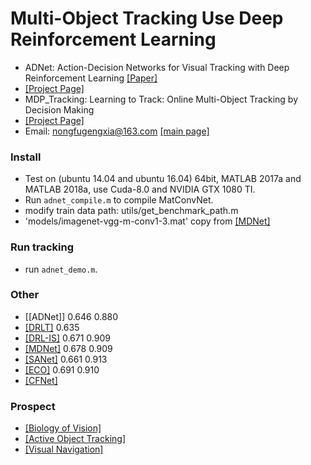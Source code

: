# Multi-Object Tracking Use Deep Reinforcement Learning

- ADNet: Action-Decision Networks for Visual Tracking with Deep Reinforcement Learning [[Paper]](https://drive.google.com/open?id=0B34VXh5mZ22cZUs2Umc1cjlBMFU)
- [[Project Page]](https://sites.google.com/view/cvpr2017-adnet) 
- MDP_Tracking: Learning to Track: Online Multi-Object Tracking by Decision Making
- [[Project Page]](http://cvgl.stanford.edu/projects/MDP_tracking/) 
- Email: nongfugengxia@163.com [[main page]](https://github.com/donghaiwang)
  
### Install
- Test on (ubuntu 14.04 and ubuntu 16.04) 64bit, MATLAB 2017a and MATLAB 2018a, use Cuda-8.0 and NVIDIA GTX 1080 TI.
- Run `adnet_compile.m` to compile MatConvNet.
- modify train data path: utils/get_benchmark_path.m
- 'models/imagenet-vgg-m-conv1-3.mat' copy from [[MDNet]](https://github.com/HyeonseobNam/MDNet/blob/master/models/imagenet-vgg-m-conv1-3.mat)

### Run tracking
- run `adnet_demo.m`.

### Other
- [[ADNet]] 0.646   0.880
- [[DRLT]](https://arxiv.org/abs/1701.08936)    0.635
- [[DRL-IS]](https://link.springer.com/content/pdf/10.1007/978-3-030-01240-3_42.pdf)    0.671   0.909
- [[MDNet]](https://github.com/HyeonseobNam/MDNet)  0.678   0.909
- [[SANet]](http://www.dabi.temple.edu/~hbling/publication-selected.htm)   0.661   0.913
- [[ECO]](http://www.cvl.isy.liu.se/research/objrec/visualtracking/ecotrack/index.html) 0.691   0.910
- [[CFNet]](https://blog.csdn.net/discoverer100/article/details/79758131?utm_source=blogxgwz1)

### Prospect
- [[Biology of Vision]](http://www.nature.com/articles/s41586-018-0102-6)
- [[Active Object Tracking]](https://arxiv.org/abs/1808.03405)
- [[Visual Navigation]](https://arxiv.org/abs/1609.05143)



